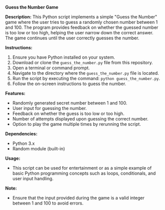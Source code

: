 **Guess the Number Game**

**Description:**
This Python script implements a simple "Guess the Number" game where the user tries to guess a randomly chosen number between 1 and 100. The program provides feedback on whether the guessed number is too low or too high, helping the user narrow down the correct answer. The game continues until the user correctly guesses the number.

**Instructions:**
1. Ensure you have Python installed on your system.
2. Download or clone the `guess_the_number.py` file from this repository.
3. Open a terminal or command prompt.
4. Navigate to the directory where the `guess_the_number.py` file is located.
5. Run the script by executing the command: `python guess_the_number.py`.
6. Follow the on-screen instructions to guess the number.

**Features:**
- Randomly generated secret number between 1 and 100.
- User input for guessing the number.
- Feedback on whether the guess is too low or too high.
- Number of attempts displayed upon guessing the correct number.
- Option to play the game multiple times by rerunning the script.

**Dependencies:**
- Python 3.x
- Random module (built-in)

**Usage:**
- This script can be used for entertainment or as a simple example of basic Python programming concepts such as loops, conditionals, and user input handling.

**Note:**
- Ensure that the input provided during the game is a valid integer between 1 and 100 to avoid errors.
